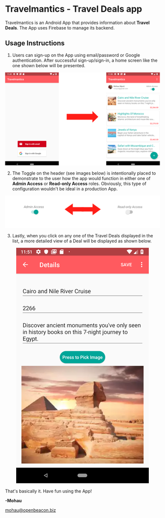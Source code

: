 # Travelmantics - Travel Deals app

Travelmantics is an Android App that provides information about **Travel Deals**. The App uses Firebase to manage its backend.



## Usage Instructions

1. Users can sign-up on the App using email/password or Google authentication. After successful sign-up/sign-in, a home screen like the one shown below will be presented.


  ![](Images/sign-up.png?raw=true)


2. The Toggle on the header (see images below) is intentionally placed to demonstrate to the user how the app would function in either one of **Admin Access** or **Read-only Access** roles. Obviously, this type of configuration wouldn't be ideal in a production App.


  ![](Images/toggle_access_privileges.png?raw=true)


3. Lastly, when you click on any one of the Travel Deals displayed in the list, a more detailed view of a Deal will be displayed as shown below.

<p align="center">
  <img src="Images/details.png?raw=true">
</p>

  <!-- ![](Images/details.png?raw=true) -->



That's basically it. Have fun using the App!

**-Mohau**

mohau@openbeacon.biz
